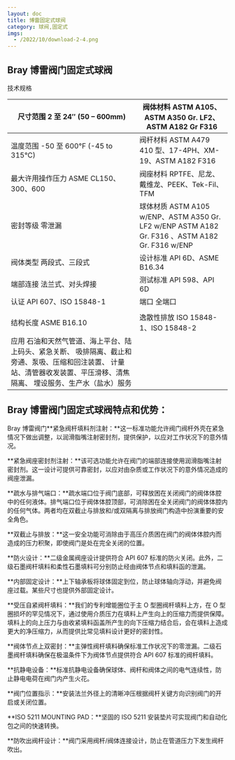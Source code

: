 ```yaml
---
layout: doc
title: 博雷固定式球阀
category: 球阀,固定式
imgs:
  - /2022/10/download-2-4.png
---
```


## Bray 博雷阀门固定式球阀

技术规格

| 尺寸范围 2 至 24″ (50 – 600mm)                                                                                                                                               | 阀体材料 ASTM A105、ASTM A350 Gr. LF2、ASTM A182 Gr F316                                        |
| ---------------------------------------------------------------------------------------------------------------------------------------------------------------------------- | ----------------------------------------------------------------------------------------------- |
| 温度范围 \-50 至 600°F (-45 to 315°C)                                                                                                                                        | 阀杆材料 ASTM A479 410 型、17-4PH、XM-19、ASTM A182 F316                                        |
| 最大许用操作压力 ASME CL150、300、600                                                                                                                                        | 阀座材料 RPTFE、尼龙、戴维龙、PEEK、Tek-Fil、TFM                                                |
| 密封等级 零泄漏                                                                                                                                                              | 球体材质 ASTM A105 w/ENP、ASTM A350 Gr. LF2 w/ENP ASTM A182 Gr. F316 、ASTM A182 Gr. F316 w/ENP |
| 阀体类型 两段式、三段式                                                                                                                                                      | 设计标准 API 6D、ASME B16.34                                                                    |
| 端部连接 法兰式、对头焊接                                                                                                                                                    | 测试标准 API 598、API 6D                                                                        |
| 认证 API 607、ISO 15848-1                                                                                                                                                    | 端口 全端口                                                                                     |
|                                                                                                                                                                              |                                                                                                 |
| 结构长度 ASME B16.10                                                                                                                                                         | 逸散性排放 ISO 15848-1、ISO 15848-2                                                             |
| 应用 石油和天然气管道、海上平台、陆上码头、紧急关断、 吸排隔离、截止和旁通、泵吸、压缩和回注装置、 计量站、清管器收发装置、平压滑移、清焦隔离、 埋设服务、生产水（盐水）服务 |                                                                                                 |

## Bray 博雷阀门固定式球阀特点和优势：

Bray 博雷阀门**紧急阀杆填料剂注射：**这一标准功能允许阀门阀杆外壳在紧急情况下做出调整，以润滑脂嘴注射密封剂，提供保护，以应对工作状况下的意外情况。

**紧急阀座密封剂注射：**该可选功能允许在阀门的端部连接使用润滑脂嘴注射密封剂。这一设计可提供可靠密封，以应对由杂质或工作状况下的意外情况造成的阀座泄漏。

**疏水与排气端口：**疏水端口位于阀门底部，可释放困在关闭阀门的阀体体腔中的任何液体。排气端口位于阀体体腔顶部，可消除困在全关闭阀门的阀体体腔内的任何气体。两者均在双截止与排放和/或双隔离与排放阀门构造中扮演重要的安全角色。

**双截止与排放：**这一安全功能可消除由于高压介质困在阀门的阀体体腔内而造成的压力积聚，即使阀门是处在完全关闭的位置。

**防火设计：**二级金属阀座设计提供符合 API 607 标准的防火关闭。此外，二级石墨阀杆填料和柔性石墨填料可分别防止经由阀体节点和填料函的泄漏。

**内部固定设计：**上下轴承板将球体固定到位，防止球体轴向浮动，并避免阀座过载。某些尺寸也提供外部固定设计。

**受压自紧阀杆填料：**我们的专利增能圈位于主 O 型圈阀杆填料上方，在 O 型圈损坏的罕见情况下，通过使用介质压力在填料上产生向上的压缩力而提供保障。填料上的向上压力与由收紧填料函盖所产生的向下压缩力结合后，会在填料上造成更大的净压缩力，从而提供比常见填料设计更好的密封性。

**阀体节点上双密封：**主弹性阀杆填料确保标准工作状况下的零泄漏。二级石墨阀杆填料确保在极温条件下为阀体节点提供符合 API 607 标准的阀杆填料。

**抗静电设备：**标准抗静电设备确保球体、阀杆和阀体之间的电气连续性，防止静电电荷在阀门内产生火花。

**阀门位置指示：**安装法兰外径上的清晰冲压根据阀杆关键方向识别阀门的开启或关闭位置。

**ISO 5211 MOUNTING PAD：**坚固的 ISO 5211 安装垫片可实现阀门和自动化包之间的快速转换。

**防吹出阀杆设计：**阀门采用阀杆/阀体连接设计，防止在管道压力下发生阀杆吹出。
